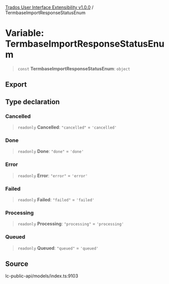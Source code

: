 [Trados User Interface Extensibility v1.0.0](../wiki/globals) / TermbaseImportResponseStatusEnum

# Variable: TermbaseImportResponseStatusEnum

> `const` **TermbaseImportResponseStatusEnum**: `object`

## Export

## Type declaration

### Cancelled

> `readonly` **Cancelled**: `"cancelled"` = `'cancelled'`

### Done

> `readonly` **Done**: `"done"` = `'done'`

### Error

> `readonly` **Error**: `"error"` = `'error'`

### Failed

> `readonly` **Failed**: `"failed"` = `'failed'`

### Processing

> `readonly` **Processing**: `"processing"` = `'processing'`

### Queued

> `readonly` **Queued**: `"queued"` = `'queued'`

## Source

lc-public-api/models/index.ts:9103
